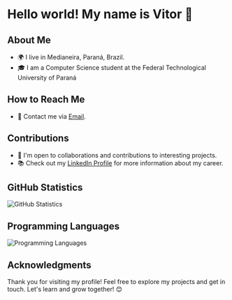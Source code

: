 # Hello world! My name is Vitor 👋

## About Me

- 🌍 I live in Medianeira, Paraná, Brazil.
- 🎓 I am a Computer Science student at the Federal Technological University of Paraná

## How to Reach Me
 
- 📧 Contact me via [Email](paladinivitor.vp@gmail.com).

## Contributions

- 🤝 I'm open to collaborations and contributions to interesting projects.
- 📚 Check out my [LinkedIn Profile](https://www.linkedin.com/in/vitor-paladini-a36526229/) for more information about my career.

## GitHub Statistics

![GitHub Statistics](https://github.com/BlueDeepSea)

## Programming Languages

![Programming Languages](https://github.com/BlueDeepSea)

## Acknowledgments

Thank you for visiting my profile! Feel free to explore my projects and get in touch. Let's learn and grow together! 😊
